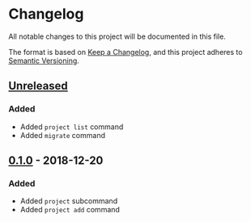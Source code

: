 # Changelog

All notable changes to this project will be documented in this file.

The format is based on [Keep a Changelog](https://keepachangelog.com/en/1.0.0/),
and this project adheres to [Semantic Versioning](https://semver.org/spec/v2.0.0.html).

## [Unreleased]

### Added

- Added `project list` command
- Added `migrate` command

## [0.1.0] - 2018-12-20

### Added

- Added `project` subcommand
- Added `project add` command

[unreleased]: https://github.com/maxdeviant/ledge/compare/v0.1.0...HEAD
[0.1.0]: https://github.com/maxdeviant/ledge/compare/d9795a2...v0.1.0
